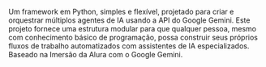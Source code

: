 Um framework em Python, simples e flexível, projetado para criar e orquestrar múltiplos agentes de IA usando a API do Google Gemini. Este projeto fornece uma estrutura modular para que qualquer pessoa, mesmo com conhecimento básico de programação, possa construir seus próprios fluxos de trabalho automatizados com assistentes de IA especializados.
Baseado na Imersão da Alura com o Google Gemini.
